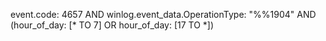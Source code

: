 event.code: 4657 AND winlog.event_data.OperationType: "%%1904" AND (hour_of_day: [* TO 7] OR hour_of_day: [17 TO *])
